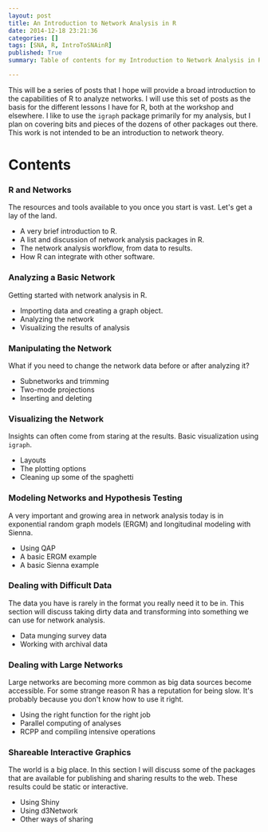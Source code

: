 ```yaml
---
layout: post
title: An Introduction to Network Analysis in R
date: 2014-12-18 23:21:36
categories: []
tags: [SNA, R, IntroToSNAinR]
published: True
summary: Table of contents for my Introduction to Network Analysis in R series.

---
```


This will be a series of posts that I hope will provide a broad introduction to the capabilities of R to analyze networks. I will use this set of posts as the basis for the different lessons I have for R, both at the workshop and elsewhere. I like to use the ```igraph``` package primarily for my analysis, but I plan on covering bits and pieces of the dozens of other packages out there. This work is not intended to be an introduction to network theory.


# Contents

### R and Networks
The resources and tools available to you once you start is vast. Let's get a lay of the land.

  * A very brief introduction to R.
  * A list and discussion of network analysis packages in R.
  * The network analysis workflow, from data to results. 
  * How R can integrate with other software.

### Analyzing a Basic Network
Getting started with network analysis in R.

  * Importing data and creating a graph object.
  * Analyzing the network
  * Visualizing the results of analysis

### Manipulating the Network
What if you need to change the network data before or after analyzing it?

  * Subnetworks and trimming
  * Two-mode projections
  * Inserting and deleting

### Visualizing the Network
Insights can often come from staring at the results. Basic visualization using ```igraph```.

  * Layouts
  * The plotting options
  * Cleaning up some of the spaghetti

### Modeling Networks and Hypothesis Testing
A very important and growing area in network analysis today is in exponential random graph models (ERGM) and longitudinal modeling with Sienna.

  * Using QAP
  * A basic ERGM example
  * A basic Sienna example

### Dealing with Difficult Data
The data you have is rarely in the format you really need it to be in. This section will discuss taking dirty data and transforming into something we can use for network analysis.

  * Data munging survey data
  * Working with archival data

### Dealing with Large Networks
Large networks are becoming more common as big data sources become accessible. For some strange reason R has a reputation for being slow. It's probably because you don't know how to use it right.

  * Using the right function for the right job
  * Parallel computing of analyses
  * RCPP and compiling intensive operations

### Shareable Interactive Graphics
The world is a big place. In this section I will discuss some of the packages that are available for publishing and sharing results to the web. These results could be static or interactive.

  * Using Shiny
  * Using d3Network
  * Other ways of sharing




